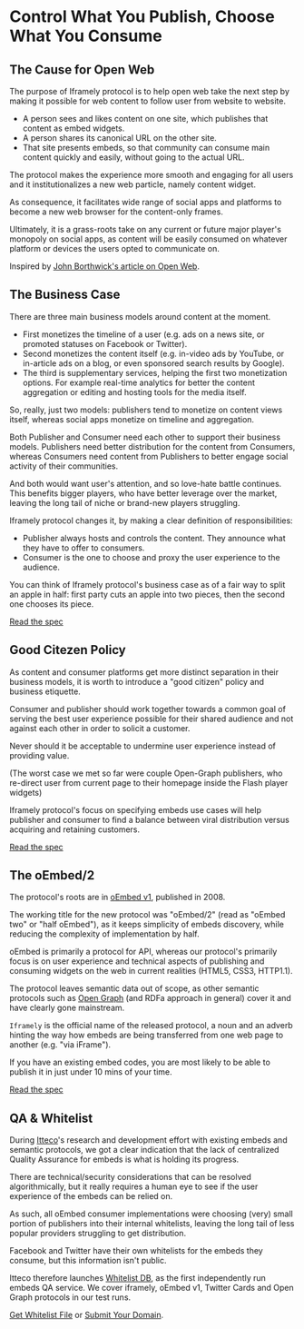 # Control What You Publish, Choose What You Consume

## The Cause for Open Web

The purpose of Iframely protocol is to help open web take the next step by making it possible 
for web content to follow user from website to website. 

- A person sees and likes content on one site, which publishes that content as embed widgets.  
- A person shares its canonical URL on the other site. 
- That site presents embeds, so that community can consume main content quickly and easily, without going to the actual URL. 

The protocol makes the experience more smooth and engaging for all users 
and it institutionalizes a new web particle, namely content widget. 

As consequence, it facilitates wide range of social apps and platforms to become 
a new web browser for the content-only frames.

Ultimately, it is a grass-roots take on any current or future major 
player's monopoly on social apps, as content will be easily consumed on whatever platform 
or devices the users opted to communicate on.

Inspired by [John Borthwick's article on Open Web](http://www.businessinsider.com/how-to-save-the-internet-2009-11). 



## The Business Case

There are three main business models around content at the moment. 

- First monetizes the timeline of a user (e.g. ads on a news site, or promoted statuses on Facebook or Twitter).
- Second monetizes the content itself (e.g. in-video ads by YouTube, or in-article ads on a blog, 
or even sponsored search results by Google).
- The third is supplementary services, helping the first two monetization options. For example 
real-time analytics for better the content aggregation or editing and hosting tools for the media itself.

So, really, just two models: publishers tend to monetize on content views itself, whereas social apps monetize on timeline and aggregation.

Both Publisher and Consumer need each other to support their business models. Publishers need better distribution for the content from Consumers, whereas Consumers need content from Publishers to better engage social activity of their communities.

And both would want user's attention, and so love-hate battle continues. This benefits bigger players, who have better leverage over the market, leaving the long tail of niche or brand-new players struggling. 

Iframely protocol changes it, by making a clear definition of responsibilities:

- Publisher always hosts and controls the content. They announce what they have to offer to consumers.
- Consumer is the one to choose and proxy the user experience to the audience.

You can think of Iframely protocol's business case as of a fair way to split an apple in half: first party cuts an apple into two pieces, then the second one chooses its piece.

[Read the spec](http://iframely.com/oembed2)



## Good Citezen Policy

As content and consumer platforms get more distinct separation in their business models, 
it is worth to introduce a "good citizen" policy and business etiquette.

Consumer and publisher should work together towards a common goal
of serving the best user experience possible for their shared audience 
and not against each other in order to solicit a customer.

Never should it be acceptable to undermine user experience instead of providing value.

(The worst case we met so far were couple Open-Graph publishers, who re-direct user from current page to their homepage inside the Flash player widgets)

Iframely protocol's focus on specifying embeds use cases will help publisher and consumer 
to find a balance between viral distribution versus acquiring and retaining customers.

[Read the spec](http://iframely.com/oembed2)



## The oEmbed/2

The protocol's roots are in [oEmbed v1](http://oembed.com), published in 2008. 

The working title for the new protocol was "oEmbed/2" (read as "oEmbed two" or "half oEmbed"), 
as it keeps simplicity of embeds discovery, while reducing the complexity of implementation by half. 

oEmbed is primarily a protocol for API, whereas our protocol's primarily focus is on user experience and technical aspects of publishing 
and consuming widgets on the web in current realities (HTML5, CSS3, HTTP1.1).

The protocol leaves semantic data out of scope, as other semantic protocols such as 
[Open Graph](http://ogp.me) (and RDFa approach in general) cover it and have clearly gone mainstream.

`Iframely` is the official name of the released protocol, a noun and an adverb hinting the way 
how embeds are being transferred from one web page to another (e.g. "via iFrame").

If you have an existing embed codes, you are most likely to be able to publish it in just under 10 mins of your time.

[Read the spec](http://iframely.com/oembed2)



## QA & Whitelist

During [Itteco](http://itteco.com)'s research and development effort with existing embeds and semantic protocols, 
we got a clear indication that the lack of centralized Quality Assurance for embeds is what is 
holding its progress.

There are technical/security considerations that can be resolved algorithmically, but it really 
requires a human eye to see if the user experience of the embeds can be relied on. 

As such, all oEmbed consumer implementations were choosing (very) small portion of publishers into their internal whitelists, 
leaving the long tail of less popular providers struggling to get distribution. 

Facebook and Twitter have their own whitelists for the embeds they consume, but this information isn't public.

Itteco therefore launches [Whitelist DB](http://iframely.com/qa), as the first independently run embeds QA service. 
We cover iframely, oEmbed v1, Twitter Cards and Open Graph protocols in our test runs. 

[Get Whitelist File](http://iframely.com/qa/buy) or [Submit Your Domain](http://iframely.com/qa/request). 